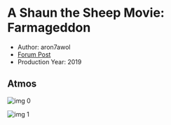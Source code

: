 # A Shaun the Sheep Movie: Farmageddon

* Author: aron7awol
* [Forum Post](https://www.avsforum.com/threads/bass-eq-for-filtered-movies.2995212/post-59240128)
* Production Year: 2019

## Atmos

![img 0](https://i.imgur.com/Zs3FRyF.jpg)

![img 1](https://i.imgur.com/Cj9k7wL.jpg)

